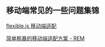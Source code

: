 ## 移动端常见的一些问题集锦

[flexible.js 移动端适配](http://caibaojian.com/simple-flexible.html)

[简单粗暴的移动端适配方案 - REM](http://imweb.io/topic/5a523cc0a192c3b460fce3a5)

